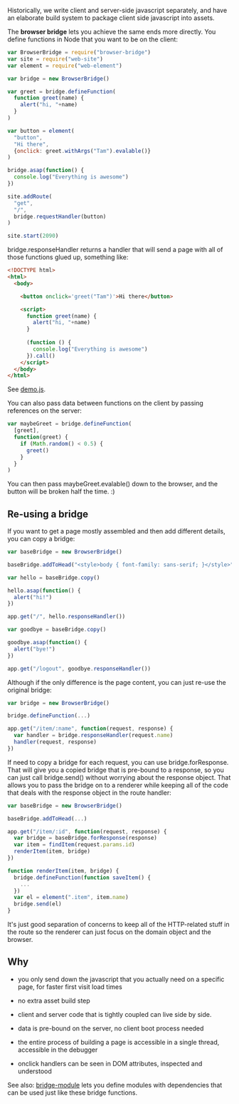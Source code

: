 Historically, we write client and server-side javascript separately, and have an elaborate build system to package client side javascript into assets.

The **browser bridge** lets you achieve the same ends more directly. You define functions in Node that you want to be on the client:

```javascript
var BrowserBridge = require("browser-bridge")
var site = require("web-site")
var element = require("web-element")

var bridge = new BrowserBridge()

var greet = bridge.defineFunction(
  function greet(name) {
    alert("hi, "+name)
  }
)

var button = element(
  "button",
  "Hi there", 
  {onclick: greet.withArgs("Tam").evalable()}
)

bridge.asap(function() {
  console.log("Everything is awesome")
})

site.addRoute(
  "get",
  "/",
  bridge.requestHandler(button)
)

site.start(2090)
```

bridge.responseHandler returns a handler that will send a page with all of those functions glued up, something like:

```html
<!DOCTYPE html>
<html>
  <body>

    <button onclick='greet("Tam")'>Hi there</button>

    <script>
      function greet(name) {
        alert("hi, "+name)
      }
                  
      (function () {
        console.log("Everything is awesome")
      }).call()
    </script>
  </body>
</html>
```

See [demo.js](demo.js).

You can also pass data between functions on the client by passing references on the server:

```javascript
var maybeGreet = bridge.defineFunction(
  [greet],
  function(greet) {
    if (Math.random() < 0.5) {
      greet()
    }
  }
)
```

You can then pass maybeGreet.evalable() down to the browser, and the button will be broken half the time. :)

## Re-using a bridge

If you want to get a page mostly assembled and then add different details, you can copy a bridge:

```javascript
var baseBridge = new BrowserBridge()

baseBridge.addToHead("<style>body { font-family: sans-serif; }</style>")

var hello = baseBridge.copy()

hello.asap(function() {
  alert("hi!")
})

app.get("/", hello.responseHandler())

var goodbye = baseBridge.copy()

goodbye.asap(function() {
  alert("bye!")
})

app.get("/logout", goodbye.responseHandler())
```

Although if the only difference is the page content, you can just re-use the original bridge:

```javascript
var bridge = new BrowserBridge()

bridge.defineFunction(...)

app.get("/item/:name", function(request, response) {
  var handler = bridge.responseHandler(request.name)
  handler(request, response)
})
```

If need to copy a bridge for each request, you can use bridge.forResponse. That will give you a copied bridge that is pre-bound to a response, so you can just call bridge.send() without worrying about the response object. That allows you to pass the bridge on to a renderer while keeping all of the code that deals with the response object in the route handler:

```javascript
var baseBridge = new BrowserBridge()

baseBridge.addToHead(...)

app.get("/item/:id", function(request, response) {
  var bridge = baseBridge.forResponse(response)
  var item = findItem(request.params.id)
  renderItem(item, bridge)
})

function renderItem(item, bridge) {
  bridge.defineFunction(function saveItem() {
    ...
  })
  var el = element(".item", item.name)
  bridge.send(el)
}
```

It's just good separation of concerns to keep all of the HTTP-related stuff in the route so the renderer can just focus on the domain object and the browser.

## Why

* you only send down the javascript that you actually need on a specific page, for faster first visit load times

* no extra asset build step

* client and server code that is tightly coupled can live side by side.

* data is pre-bound on the server, no client boot process needed

* the entire process of building a page is accessible in a single thread, accessible in the debugger

* onclick handlers can be seen in DOM attributes, inspected and understood

See also: [bridge-module](https://github.com/erikpukinskis/bridge-module) lets you define modules with dependencies that can be used just like these bridge functions.
